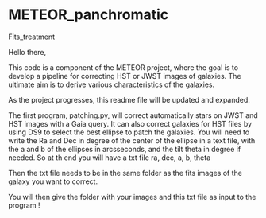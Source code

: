 # METEOR_panchromatic
Fits_treatment

Hello there,

This code is a component of the METEOR project, where the goal is to develop a pipeline for correcting HST or JWST images of galaxies. The ultimate aim is to derive various characteristics of the galaxies.

As the project progresses, this readme file will be updated and expanded.

The first program, patching.py, will correct automatically stars on JWST and HST images with a Gaia query. It can also correct 
galaxies for HST files by using DS9 to select the best ellipse to patch the galaxies.
You will need to write the Ra and Dec in degree of the center of the ellipse in a text file, with the a and b of the ellipses in arcsseconds, and the tilt theta in degree if needed.
So at th end you will have a txt file ra, dec, a, b, theta

Then the txt file needs to be in the same folder as the fits images of the galaxy you want to correct.

You will then give the folder with your images and this txt file as input to the program !
